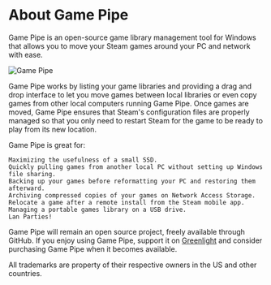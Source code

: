 # About Game Pipe
Game Pipe is an open-source game library management tool for Windows that allows you to move your Steam games around your PC and network with ease.

![Game Pipe](http://images.akamai.steamusercontent.com/ugc/311117057225768758/6158E4EDA2CE12E3C07FB652A32DE7D91F0B38E7/?interpolation=lanczos-none&output-format=jpeg&output-quality=95&fit=inside|637:358&composite-to%3D%2A%2C%2A%7C637%3A358&background-color=black)

Game Pipe works by listing your game libraries and providing a drag and drop interface to let you move games between local libraries or even copy games from other local computers running Game Pipe. Once games are moved, Game Pipe ensures that Steam's configuration files are properly managed so that you only need to restart Steam for the game to be ready to play from its new location.

Game Pipe is great for:

    Maximizing the usefulness of a small SSD.
    Quickly pulling games from another local PC without setting up Windows file sharing.
    Backing up your games before reformatting your PC and restoring them afterward.
    Archiving compressed copies of your games on Network Access Storage.
    Relocate a game after a remote install from the Steam mobile app.
    Managing a portable games library on a USB drive.
    Lan Parties! 


Game Pipe will remain an open source project, freely available through GitHub. If you enjoy using Game Pipe, support it on [Greenlight](http://steamcommunity.com/sharedfiles/filedetails/?id=630526624) and consider purchasing Game Pipe when it becomes available.


All trademarks are property of their respective owners in the US and other countries.
